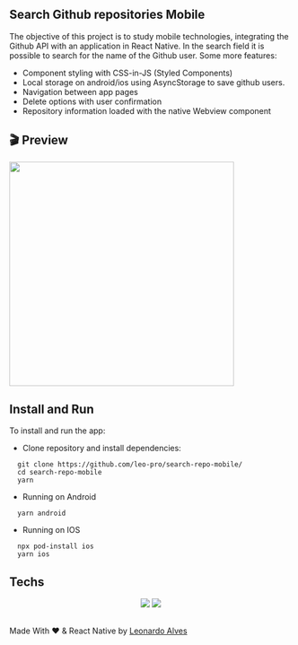 ## Search Github repositories Mobile
The objective of this project is to study mobile technologies, integrating the Github API with an application in React Native. In the search field it is possible to search for the name of the Github user.
Some more features:
* Component styling with CSS-in-JS (Styled Components)
* Local storage on android/ios using AsyncStorage to save github users.
* Navigation between app pages
* Delete options with user confirmation
* Repository information loaded with the native Webview component 

## 🎬 Preview
<img src="https://devleo.com.br/assets/images/mockups/mockup-mobile-searchrepo.png" width="400px" height="auto">

## Install and Run
To install and run the app:

* Clone repository and install dependencies: 
```
  git clone https://github.com/leo-pro/search-repo-mobile/
  cd search-repo-mobile
  yarn
```
* Running on Android
```
  yarn android
```
* Running on IOS
```
  npx pod-install ios
  yarn ios
```

## Techs
<p align="center">
  <img src="https://img.shields.io/badge/React_Native-20232A?style=for-the-badge&logo=react&logoColor=61DAFB">
  <img src="https://img.shields.io/badge/styled--components-DB7093?style=for-the-badge&logo=styled-components&logoColor=white">
</p>

##
Made With ❤️ & React Native by [Leonardo Alves](https://github.com/leo-pro)
